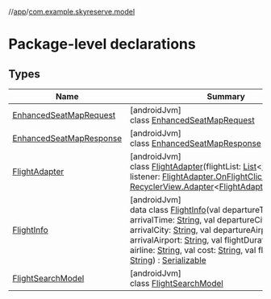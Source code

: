 //[app](../../index.md)/[com.example.skyreserve.model](index.md)

# Package-level declarations

## Types

| Name | Summary |
|---|---|
| [EnhancedSeatMapRequest](-enhanced-seat-map-request/index.md) | [androidJvm]<br>class [EnhancedSeatMapRequest](-enhanced-seat-map-request/index.md) |
| [EnhancedSeatMapResponse](-enhanced-seat-map-response/index.md) | [androidJvm]<br>class [EnhancedSeatMapResponse](-enhanced-seat-map-response/index.md) |
| [FlightAdapter](-flight-adapter/index.md) | [androidJvm]<br>class [FlightAdapter](-flight-adapter/index.md)(flightList: [List](https://kotlinlang.org/api/latest/jvm/stdlib/kotlin.collections/-list/index.html)&lt;[FlightInfo](-flight-info/index.md)&gt;, listener: [FlightAdapter.OnFlightClickListener](-flight-adapter/-on-flight-click-listener/index.md)) : [RecyclerView.Adapter](https://developer.android.com/reference/kotlin/androidx/recyclerview/widget/RecyclerView.Adapter.html)&lt;[FlightAdapter.ViewHolder](-flight-adapter/-view-holder/index.md)&gt; |
| [FlightInfo](-flight-info/index.md) | [androidJvm]<br>data class [FlightInfo](-flight-info/index.md)(val departureTime: [String](https://kotlinlang.org/api/latest/jvm/stdlib/kotlin/-string/index.html), val arrivalTime: [String](https://kotlinlang.org/api/latest/jvm/stdlib/kotlin/-string/index.html), val departureCity: [String](https://kotlinlang.org/api/latest/jvm/stdlib/kotlin/-string/index.html), val arrivalCity: [String](https://kotlinlang.org/api/latest/jvm/stdlib/kotlin/-string/index.html), val departureAirport: [String](https://kotlinlang.org/api/latest/jvm/stdlib/kotlin/-string/index.html), val arrivalAirport: [String](https://kotlinlang.org/api/latest/jvm/stdlib/kotlin/-string/index.html), val flightDuration: [String](https://kotlinlang.org/api/latest/jvm/stdlib/kotlin/-string/index.html), val airline: [String](https://kotlinlang.org/api/latest/jvm/stdlib/kotlin/-string/index.html), val cost: [String](https://kotlinlang.org/api/latest/jvm/stdlib/kotlin/-string/index.html), val flightType: [String](https://kotlinlang.org/api/latest/jvm/stdlib/kotlin/-string/index.html)) : [Serializable](https://developer.android.com/reference/kotlin/java/io/Serializable.html) |
| [FlightSearchModel](-flight-search-model/index.md) | [androidJvm]<br>class [FlightSearchModel](-flight-search-model/index.md) |
